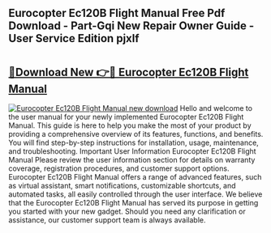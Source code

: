 ## Eurocopter Ec120B Flight Manual Free Pdf Download - Part-Gqi New Repair Owner Guide - User Service Edition pjxlf

# <h2><a href="http://bc80653.oget.top/?id=Eurocopter+Ec120B+Flight+Manual">🔗Download New 👉🔴 Eurocopter Ec120B Flight Manual</a></h2>

[![Eurocopter Ec120B Flight Manual new download](https://i.imgur.com/5g1atiW.png)](http://bc80653.oget.top/?id=Eurocopter+Ec120B+Flight+Manual)
Hello and welcome to the user manual for your newly implemented Eurocopter Ec120B Flight Manual. This guide is here to help you make the most of your product by providing a comprehensive overview of its features, functions, and benefits. You will find step-by-step instructions for installation, usage, maintenance, and troubleshooting. Important User Information Eurocopter Ec120B Flight Manual Please review the user information section for details on warranty coverage, registration procedures, and customer support options. Eurocopter Ec120B Flight Manual offers a range of advanced features, such as virtual assistant, smart notifications, customizable shortcuts, and automated tasks, all easily controlled through the user interface. We believe that the Eurocopter Ec120B Flight Manual has served its purpose in getting you started with your new gadget. Should you need any clarification or assistance, our customer support team is always available.
